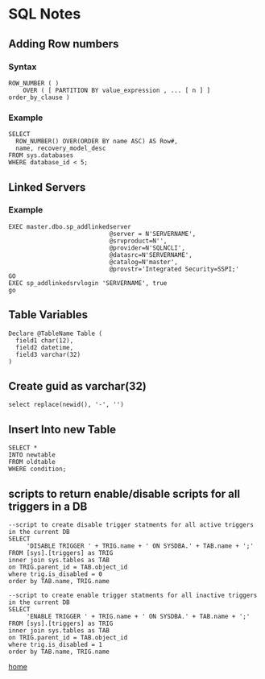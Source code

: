 # SQL Notes

## Adding Row numbers

### Syntax

```
ROW_NUMBER ( )   
    OVER ( [ PARTITION BY value_expression , ... [ n ] ] order_by_clause )
```

### Example
```
SELECT 
  ROW_NUMBER() OVER(ORDER BY name ASC) AS Row#,
  name, recovery_model_desc
FROM sys.databases 
WHERE database_id < 5;
```

## Linked Servers

### Example
```
EXEC master.dbo.sp_addlinkedserver 
                            @server = N'SERVERNAME', 
                            @srvproduct=N'', 
                            @provider=N'SQLNCLI', 
                            @datasrc=N'SERVERNAME', 
                            @catalog=N'master',
                            @provstr='Integrated Security=SSPI;'
GO
EXEC sp_addlinkedsrvlogin 'SERVERNAME', true  
go
```

## Table Variables
```
Declare @TableName Table (
  field1 char(12),
  field2 datetime,
  field3 varchar(32)
)
```

## Create guid as varchar(32)
```
select replace(newid(), '-', '')
```

## Insert Into new Table
```
SELECT *
INTO newtable
FROM oldtable
WHERE condition;
```

## scripts to return enable/disable scripts for all triggers in a DB
```
--script to create disable trigger statments for all active triggers in the current DB
SELECT  
     'DISABLE TRIGGER ' + TRIG.name + ' ON SYSDBA.' + TAB.name + ';'
FROM [sys].[triggers] as TRIG 
inner join sys.tables as TAB 
on TRIG.parent_id = TAB.object_id 
where trig.is_disabled = 0
order by TAB.name, TRIG.name

--script to create enable trigger statments for all inactive triggers in the current DB
SELECT  
     'ENABLE TRIGGER ' + TRIG.name + ' ON SYSDBA.' + TAB.name + ';'
FROM [sys].[triggers] as TRIG 
inner join sys.tables as TAB 
on TRIG.parent_id = TAB.object_id 
where trig.is_disabled = 1
order by TAB.name, TRIG.name
```
[home](/jason-notes)<br>